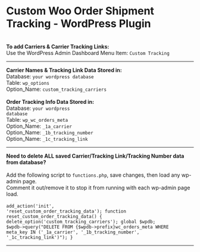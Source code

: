 <h1>Custom Woo Order Shipment Tracking - WordPress Plugin</h1>
<br>
<strong>To add Carriers & Carrier Tracking Links:</strong><br>
Use the WordPress Admin Dashboard Menu Item: <code>Custom Tracking</code>

*****

<strong>Carrier Names & Tracking Link Data Stored in:</strong><br>
Database: <code>your wordpress database</code><br>
Table: <code>wp_options</code><br>
Option_Name: <code>custom_tracking_carriers</code>
<br><br>
<strong>Order Tracking Info Data Stored in:</strong><br>
Database: <code>your wordpress database</code><br>
Table: <code>wp_wc_orders_meta</code><br>
Option_Name: <code>_1a_carrier</code><br>
Option_Name: <code>_1b_tracking_number</code><br>
Option_Name: <code>_1c_tracking_link</code>

*****

<strong>Need to delete ALL saved Carrier/Tracking Link/Tracking Number data from database?</strong>
<br><br>
Add the following script to <code>functions.php</code>, save changes, then load any wp-admin page.<br>
Comment it out/remove it to stop it from running with each wp-admin page load.
<br><br>
<code>add_action('init', 'reset_custom_order_tracking_data');
function reset_custom_order_tracking_data() {
    delete_option('custom_tracking_carriers');
    global $wpdb;
    $wpdb->query("DELETE FROM {$wpdb->prefix}wc_orders_meta WHERE meta_key IN ('_1a_carrier', '_1b_tracking_number', '_1c_tracking_link')");
}</code>

*****